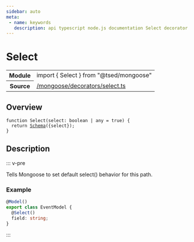 ```yaml
---
sidebar: auto
meta:
 - name: keywords
   description: api typescript node.js documentation Select decorator
---
```

# Select <Badge text="Decorator" type="decorator"/>
<!-- Summary -->
<section class="symbol-info"><table class="is-full-width"><tbody><tr><th>Module</th><td><div class="lang-typescript"><span class="token keyword">import</span> { Select }&nbsp;<span class="token keyword">from</span>&nbsp;<span class="token string">"@tsed/mongoose"</span></div></td></tr><tr><th>Source</th><td><a href="https://github.com/Romakita/ts-express-decorators/blob/v4.30.1/src//mongoose/decorators/select.ts#L0-L0">/mongoose/decorators/select.ts</a></td></tr></tbody></table></section>

<!-- Overview -->
## Overview


<pre><code class="typescript-lang ">function <span class="token function">Select</span><span class="token punctuation">(</span>select<span class="token punctuation">:</span> <span class="token keyword">boolean</span> | <span class="token keyword">any</span><span class="token punctuation"> = </span>true<span class="token punctuation">)</span> <span class="token punctuation">{</span>
  return <span class="token function"><a href="/api/common/jsonschema/decorators/Schema.html"><span class="token">Schema</span></a></span><span class="token punctuation">(</span><span class="token punctuation">{</span>select<span class="token punctuation">}</span><span class="token punctuation">)</span><span class="token punctuation">;</span>
<span class="token punctuation">}</span>
</code></pre>



<!-- Description -->
## Description

::: v-pre

Tells Mongoose to set default select() behavior for this path.

### Example

```typescript
@Model()
export class EventModel {
  @Select()
  field: string;
}
```


:::